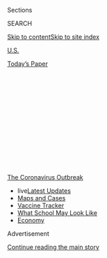 <div id="app">

<div>

<div>

<div>

<div class="NYTAppHideMasthead css-1q2w90k e1suatyy0">

<div class="section css-ui9rw0 e1suatyy2">

<div class="css-eph4ug er09x8g0">

<div class="css-6n7j50">

</div>

<span class="css-1dv1kvn">Sections</span>

<div class="css-10488qs">

<span class="css-1dv1kvn">SEARCH</span>

</div>

[Skip to content](#site-content)[Skip to site
index](#site-index)

</div>

<div id="masthead-section-label" class="css-1wr3we4 eaxe0e00">

[U.S.](https://www.nytimes3xbfgragh.onion/section/us)

</div>

<div class="css-10698na e1huz5gh0">

</div>

</div>

<div id="masthead-bar-one" class="section hasLinks css-15hmgas e1csuq9d3">

<div class="css-uqyvli e1csuq9d0">

</div>

<div class="css-1uqjmks e1csuq9d1">

</div>

<div class="css-9e9ivx">

[](https://myaccount.nytimes3xbfgragh.onion/auth/login?response_type=cookie&client_id=vi)

</div>

<div class="css-1bvtpon e1csuq9d2">

[Today’s
Paper](https://www.nytimes3xbfgragh.onion/section/todayspaper)

</div>

</div>

</div>

</div>

<div data-aria-hidden="false">

<div id="site-content" data-role="main">

<div>

<div class="css-1aor85t" style="opacity:0.000000001;z-index:-1;visibility:hidden">

<div class="css-1hqnpie">

<div class="css-epjblv">

<span class="css-17xtcya">[U.S.](/section/us)</span><span class="css-x15j1o">|</span><span class="css-fwqvlz">Florida’s
Summer of
Dread</span>

</div>

<div class="css-k008qs">

<div class="css-1iwv8en">

<span class="css-18z7m18"></span>

<div>

</div>

</div>

<span class="css-1n6z4y">https://nyti.ms/30iWIOI</span>

<div class="css-1705lsu">

<div class="css-4xjgmj">

<div class="css-4skfbu" data-role="toolbar" data-aria-label="Social Media Share buttons, Save button, and Comments Panel with current comment count" data-testid="share-tools">

  - 
  - 
  - 
  - 
    
    <div class="css-6n7j50">
    
    </div>

  - 

</div>

</div>

</div>

</div>

</div>

</div>

<div id="NYT_TOP_BANNER_REGION" class="css-13pd83m">

<div>

<div id="styln-prism-menu-1592847958612" class="section interactive-content interactive-size-medium css-1edisqu">

<div class="css-17ih8de interactive-body">

<div id="scroll-container" class="css-1gj85ro">

[<span class="styln-title-wrap"><span class="css-1pje3qr">The
Coronavirus</span><span class="css-1pje3qr">
Outbreak</span></span>](https://www.nytimes3xbfgragh.onion/news-event/coronavirus?action=click&pgtype=Article&state=default&region=TOP_BANNER&context=storylines_menu)

  - <span class="css-kqxiym" data-emphasize="true">live</span>[Latest
    Updates](https://www.nytimes3xbfgragh.onion/2020/08/02/world/coronavirus-updates.html?action=click&pgtype=Article&state=default&region=TOP_BANNER&context=storylines_menu)
  - [Maps and
    Cases](https://www.nytimes3xbfgragh.onion/interactive/2020/us/coronavirus-us-cases.html?action=click&pgtype=Article&state=default&region=TOP_BANNER&context=storylines_menu)
  - [Vaccine
    Tracker](https://www.nytimes3xbfgragh.onion/interactive/2020/science/coronavirus-vaccine-tracker.html?action=click&pgtype=Article&state=default&region=TOP_BANNER&context=storylines_menu)
  - [What School May Look
    Like](https://www.nytimes3xbfgragh.onion/interactive/2020/07/29/us/schools-reopening-coronavirus.html?action=click&pgtype=Article&state=default&region=TOP_BANNER&context=storylines_menu)
  - [Economy](https://www.nytimes3xbfgragh.onion/live/2020/07/31/business/stock-market-today-coronavirus?action=click&pgtype=Article&state=default&region=TOP_BANNER&context=storylines_menu)

</div>

</div>

</div>

</div>

</div>

<div id="top-wrapper" class="css-1sy8kpn">

<div id="top-slug" class="css-l9onyx">

Advertisement

</div>

[Continue reading the main
story](#after-top)

<div class="ad top-wrapper" style="text-align:center;height:100%;display:block;min-height:250px">

<div id="top" class="place-ad" data-position="top" data-size-key="top">

</div>

</div>

<div id="after-top">

</div>

</div>

<div>

<div id="sponsor-wrapper" class="css-1hyfx7x">

<div id="sponsor-slug" class="css-19vbshk">

Supported by

</div>

[Continue reading the main
story](#after-sponsor)

<div id="sponsor" class="ad sponsor-wrapper" style="text-align:center;height:100%;display:block">

</div>

<div id="after-sponsor">

</div>

</div>

<div class="css-186x18t">

MIAMI JOURNAL

</div>

<div class="css-1vkm6nb ehdk2mb0">

# Florida’s Summer of Dread

</div>

The coronavirus had entrenched itself in communities from Pensacola to
Key West, killing more than 7,000 Floridians. Then came Tropical Storm
Isaias.

<div class="css-79elbk" data-testid="photoviewer-wrapper">

<div class="css-z3e15g" data-testid="photoviewer-wrapper-hidden">

</div>

<div class="css-1a48zt4 ehw59r15" data-testid="photoviewer-children">

![<span class="css-16f3y1r e13ogyst0" data-aria-hidden="true">A closed
beach in Miami Beach. Between the virus and storms, some Floridians have
crisis
exhaustion. </span><span class="css-cnj6d5 e1z0qqy90" itemprop="copyrightHolder"><span class="css-1ly73wi e1tej78p0">Credit...</span><span><span>Cristobal
Herrera-Ulashkevich/EPA, via
Shutterstock</span></span></span>](https://static01.graylady3jvrrxbe.onion/images/2020/08/02/us/politics/02virus-floridastorm-1/merlin_175209375_a3ff0f8e-a302-461a-a795-c76e4cf3f1ab-articleLarge.jpg?quality=75&auto=webp&disable=upscale)

</div>

</div>

<div class="css-18e8msd">

<div class="css-vp77d3 epjyd6m0">

<div class="css-hus3qt ey68jwv0" data-aria-hidden="true">

[![Patricia
Mazzei](https://static01.graylady3jvrrxbe.onion/images/2018/11/28/multimedia/author-patricia-mazzei/author-patricia-mazzei-thumbLarge.png
"Patricia Mazzei")](https://www.nytimes3xbfgragh.onion/by/patricia-mazzei)

</div>

<div class="css-1baulvz">

By [<span class="css-1baulvz last-byline" itemprop="name">Patricia
Mazzei</span>](https://www.nytimes3xbfgragh.onion/by/patricia-mazzei)

</div>

</div>

  - 
    
    <div class="css-ld3wwf e16638kd2">
    
    Aug. 2,
    2020
    
    </div>

  - 
    
    <div class="css-4xjgmj">
    
    <div class="css-d8bdto" data-role="toolbar" data-aria-label="Social Media Share buttons, Save button, and Comments Panel with current comment count" data-testid="share-tools">
    
      - 
      - 
      - 
      - 
        
        <div class="css-6n7j50">
        
        </div>
    
      - 
    
    </div>
    
    </div>

</div>

</div>

<div class="section meteredContent css-1r7ky0e" name="articleBody" itemprop="articleBody">

<div class="css-1fanzo5 StoryBodyCompanionColumn">

<div class="css-53u6y8">

MIAMI — The crowded grocery stores, empty shelves and barren streets of
South Florida in the dawning days of the coronavirus pandemic felt
unsettlingly familiar: They resembled the rush of preparations and then
the tense silence that precede a hurricane.

Maybe the tough residents of a state used to dealing with unpredictable
forces of nature would have an edge in handling the deadly coronavirus.
In theory, the people of Florida know a thing or two about how to follow
orders during an emergency and stay at home.

Oh, were we naïve.

The virus has entrenched itself in communities from Pensacola to [Key
West](https://www.nytimes3xbfgragh.onion/2020/07/31/us/coronavirus-masks-enforcement-key-west.html?referringSource=articleShare),
killing more than 7,000 Floridians. For four consecutive days last week,
the daily number of fatalities broke state records. Florida’s 257 deaths
on Friday accounted for nearly one-fifth of all of the deaths attributed
to Covid-19 that day in the United States.

With the scourge of virus death came Tropical Storm Isaias to stalk the
Atlantic Coast. The calendar had barely turned to August — too early, in
a normal year, to worry much about storms. But this annus horribilis
would not have it any other way.

</div>

</div>

<div class="css-1fanzo5 StoryBodyCompanionColumn">

<div class="css-53u6y8">

A public health crisis. An economic calamity, with more than a million
[Floridians out of
work](https://www.nytimes3xbfgragh.onion/2020/04/23/us/florida-coronavirus-unemployment.html)
and an unemployment payment system that was one of the slowest in the
country. And now an early debut of hurricane season to remind the state
that the inevitable convergence of the pandemic and the weather is
likely to play out again, and perhaps much more seriously than this
relatively mild storm, before this nightmare season ends.

“It’s just kind of been the way 2020’s gone so far,” said Howard Tipton,
the administrator for St. Lucie County, on Florida’s Treasure Coast.
“But we roll with it, right? We don’t get to determine the cards that
we’re dealt.”

Tropical Storm Isaias (which is written Isaías in Spanish and pronounced
ees-ah-EE-ahs) threatens the entire East Coast all the way up to Maine,
but it is the South that has seen a recent dramatic increase in new
coronavirus cases. Health officials in Georgia, South Carolina and North
Carolina have warned that hospitals could be strained beyond capacity
with the flood of new patients.

Meantime, emergency management officials [have drawn up special
plans](https://www.nytimes3xbfgragh.onion/2020/05/24/us/hurricane-pandemic-coronavirus-florida.html)
to deal with people fleeing or displaced by storms. To avoid virus
exposure in shelters, the first choice is for coastal residents in homes
vulnerable to flooding to stay with relatives or friends farther inland,
being careful to wear masks and remain socially distant.

“Because of Covid, we feel that you are safer at home,” said Bill
Johnson, the emergency management director for Palm Beach County.
“Shelters should be considered your last resort.”

</div>

</div>

<div class="css-1fanzo5 StoryBodyCompanionColumn">

<div class="css-53u6y8">

Summer in Florida, with its routine thunderstorms, sweaty nights and
unforgiving mosquitoes, is not for the faint of heart. (At least 11
suspected cases of coronavirus in the Florida Keys last month turned out
to be mosquito-borne dengue fever.) Sometimes it feels as though the
season’s only rewards are royal poinciana blooms, ripened mangoes and
fewer
tourists.

<div id="NYT_MAIN_CONTENT_1_REGION" class="css-9tf9ac">

<div>

<div id="styln-covid-updates-world" class="section interactive-content interactive-size-medium css-1ftcdic">

<div class="css-17ih8de interactive-body">

<div id="styln-briefing-block" data-asset-id="QXJ0aWNsZTpueXQ6Ly9hcnRpY2xlLzhiMjRmNTQ0LWVhMmUtNTlmNC1hMDZiLTM0YWI3YTlmN2E4YQ==">

<div class="briefing-block-header-section">

# [Latest Updates: Global Coronavirus Outbreak](https://www.nytimes3xbfgragh.onion/2020/08/01/world/coronavirus-covid-19.html?action=click&pgtype=Article&state=default&region=MAIN_CONTENT_1&context=storylines_live_updates)

<div class="briefing-block-ts">

Updated 2020-08-02T17:52:35.962Z

</div>

</div>

  - [The U.S. reels as July cases more than double the total of any
    other
    month.](https://www.nytimes3xbfgragh.onion/2020/08/01/world/coronavirus-covid-19.html?action=click&pgtype=Article&state=default&region=MAIN_CONTENT_1&context=storylines_live_updates#link-34047410)
  - [Top U.S. officials work to break an impasse over the federal
    jobless
    benefit.](https://www.nytimes3xbfgragh.onion/2020/08/01/world/coronavirus-covid-19.html?action=click&pgtype=Article&state=default&region=MAIN_CONTENT_1&context=storylines_live_updates#link-780ec966)
  - [Its outbreak untamed, Melbourne goes into even greater
    lockdown.](https://www.nytimes3xbfgragh.onion/2020/08/01/world/coronavirus-covid-19.html?action=click&pgtype=Article&state=default&region=MAIN_CONTENT_1&context=storylines_live_updates#link-2bc8948)

<div class="briefing-block-footer">

<div class="briefing-block-footer-meta">

[See more
updates](https://www.nytimes3xbfgragh.onion/2020/08/01/world/coronavirus-covid-19.html?action=click&pgtype=Article&state=default&region=MAIN_CONTENT_1&context=storylines_live_updates)

</div>

<div class="briefing-block-briefinglinks">

<span>More live coverage:</span>
[Markets](https://www.nytimes3xbfgragh.onion/live/2020/07/31/business/stock-market-today-coronavirus?action=click&pgtype=Article&state=default&region=MAIN_CONTENT_1&context=storylines_live_updates)

</div>

</div>

</div>

</div>

</div>

</div>

</div>

This summer has been made harder by the virus, which brought a sense of
despair and helplessness that seemed especially acute in the days
leading up to Tropical Storm Isaias. The storm goes away. The virus has
not.

“It’s really stretching our limits,” said Kevin Cho, 31, a Florida
National Guard captain and a nurse practitioner who treats Covid-19
patients in the intensive care units of several Miami public hospitals.
Among them have been a doctor, who died, and a fellow nurse, who lived.

Many poor people contracting the disease “are losing their jobs, and now
they’re faced with a hurricane,” he added. “How could they prepare for a
hurricane when they have been exhausted of every resource they have?
This hurricane is only going to make things worse.”

In Miami-Dade County, where the coronavirus has hit worse than anywhere
else in Florida, the emergency operations center has been outfitted with
plexiglass desk dividers and fans equipped with ultraviolet lights to
try to kill the virus. Many employees who would normally be in the
building worked from home, at least as long as their internet did not go
out.

“It’s not as good as being here,” said Frank K. Rollason, the county’s
emergency management director. “But right now, it’s better than being
here.”

Some South Floridians hurried to supermarkets, gas stations and hardware
stores to stock up on canned food, water bottles and plywood. But
others, unfazed by the relatively weak and disorganized storm, did not
bother. My building in a Miami suburb, which was not in the storm’s
direct path, did not even bring in the patio furniture, and my potted
plants remained on the balcony. One neighbor on my street put up window
shutters.

</div>

</div>

<div class="css-1fanzo5 StoryBodyCompanionColumn">

<div class="css-53u6y8">

“We usually would be assuming, ‘This is terrible,’ I think, except we’re
already so busy assuming that Covid is terrible that we don’t have any
room,” said the humor writer Dave Barry, a fellow veteran of the Miami
press corps whom I have known since we both worked at The Miami Herald.
“We go through this every year, where we always overreact to it, and
maybe this time we underreact to it. Or maybe this is just 2020 lulling
us into: ‘OK, you guys think you had a hurricane. Now you can relax\!’
Then the big hurricane comes.”

Local officials worried that the usual spike in alcohol sales before the
storm would entice people to invite friends and relatives over.

Verdenia C. Baker, the Palm Beach County administrator, warned: “I know
we’ve been cooped up. Now we have a storm. And some of us normally would
have hurricane parties. This is not the time.”

Florida’s relentless coronavirus surge has been driven by a [rapid
economic
reopening](https://www.nytimes3xbfgragh.onion/2020/06/26/us/coronavirus-florida-texas-bars-closing.html)
that exposed people to infection in bars and [house
parties](https://www.nytimes3xbfgragh.onion/2020/07/06/us/coronavirus-florida-miami.html).
Contact tracers in Miami-Dade County have found that about 30 percent of
people who tested positive for the virus were exposed by someone else in
their household, the biggest source of infection after “don’t know.”

The huge growth in case numbers, which is finally starting to dip, came
even though South Florida had locked down earlier and longer than the
rest of the state. Gov. Ron DeSantis, a Republican, has not issued a
statewide mask order, but Miami-Dade County imposed its first facial
covering requirement back in April.

Dr. Mary Jo Trepka, chairwoman of the epidemiology department at Florida
International University, attributed the contagion in part to Miami’s
larger-than-average household sizes and higher poverty rates, as well as
to uneven mask use. The prevalence of the virus is declining so slowly
that it might take until December to get down to a 5 percent positivity
rate, she
estimated.

<div id="NYT_MAIN_CONTENT_3_REGION" class="css-9tf9ac">

<div>

<div id="styln-prism-freeform-1594220623585" class="section interactive-content interactive-size-medium css-1ftcdic">

<div class="css-17ih8de interactive-body">

<div id="prism-freeform-block-62021" class="css-19mumt8" data-role="complementary" data-storyline="The Coronavirus Outbreak" data-truncated="true" tabindex="0">

<div class="css-a8d9oz">

<div class="css-eb027h">

[](https://www.nytimes3xbfgragh.onion/news-event/coronavirus?action=click&pgtype=Article&state=default&region=MAIN_CONTENT_3&context=storylines_faq)

### The Coronavirus Outbreak ›

#### Frequently Asked Questions

Updated July 27, 2020

  - #### Should I refinance my mortgage?
    
      - [It could be a good
        idea,](https://www.nytimes3xbfgragh.onion/article/coronavirus-money-unemployment.html?action=click&pgtype=Article&state=default&region=MAIN_CONTENT_3&context=storylines_faq)
        because mortgage rates have [never been
        lower.](https://www.nytimes3xbfgragh.onion/2020/07/16/business/mortgage-rates-below-3-percent.html?action=click&pgtype=Article&state=default&region=MAIN_CONTENT_3&context=storylines_faq)
        Refinancing requests have pushed mortgage applications to some
        of the highest levels since 2008, so be prepared to get in line.
        But defaults are also up, so if you’re thinking about buying a
        home, be aware that some lenders have tightened their standards.

  - #### What is school going to look like in September?
    
      - It is unlikely that many schools will return to a normal
        schedule this fall, requiring the grind of [online
        learning](https://www.nytimes3xbfgragh.onion/2020/06/05/us/coronavirus-education-lost-learning.html?action=click&pgtype=Article&state=default&region=MAIN_CONTENT_3&context=storylines_faq),
        [makeshift child
        care](https://www.nytimes3xbfgragh.onion/2020/05/29/us/coronavirus-child-care-centers.html?action=click&pgtype=Article&state=default&region=MAIN_CONTENT_3&context=storylines_faq)
        and [stunted
        workdays](https://www.nytimes3xbfgragh.onion/2020/06/03/business/economy/coronavirus-working-women.html?action=click&pgtype=Article&state=default&region=MAIN_CONTENT_3&context=storylines_faq)
        to continue. California’s two largest public school districts —
        Los Angeles and San Diego — said on July 13, that [instruction
        will be remote-only in the
        fall](https://www.nytimes3xbfgragh.onion/2020/07/13/us/lausd-san-diego-school-reopening.html?action=click&pgtype=Article&state=default&region=MAIN_CONTENT_3&context=storylines_faq),
        citing concerns that surging coronavirus infections in their
        areas pose too dire a risk for students and teachers. Together,
        the two districts enroll some 825,000 students. They are the
        largest in the country so far to abandon plans for even a
        partial physical return to classrooms when they reopen in
        August. For other districts, the solution won’t be an
        all-or-nothing approach. [Many
        systems](https://bioethics.jhu.edu/research-and-outreach/projects/eschool-initiative/school-policy-tracker/),
        including the nation’s largest, New York City, are devising
        [hybrid
        plans](https://www.nytimes3xbfgragh.onion/2020/06/26/us/coronavirus-schools-reopen-fall.html?action=click&pgtype=Article&state=default&region=MAIN_CONTENT_3&context=storylines_faq)
        that involve spending some days in classrooms and other days
        online. There’s no national policy on this yet, so check with
        your municipal school system regularly to see what is happening
        in your community.

  - #### Is the coronavirus airborne?
    
      - The coronavirus [can stay aloft for hours in tiny droplets in
        stagnant
        air](https://www.nytimes3xbfgragh.onion/2020/07/04/health/239-experts-with-one-big-claim-the-coronavirus-is-airborne.html?action=click&pgtype=Article&state=default&region=MAIN_CONTENT_3&context=storylines_faq),
        infecting people as they inhale, mounting scientific evidence
        suggests. This risk is highest in crowded indoor spaces with
        poor ventilation, and may help explain super-spreading events
        reported in meatpacking plants, churches and restaurants. [It’s
        unclear how often the virus is
        spread](https://www.nytimes3xbfgragh.onion/2020/07/06/health/coronavirus-airborne-aerosols.html?action=click&pgtype=Article&state=default&region=MAIN_CONTENT_3&context=storylines_faq)
        via these tiny droplets, or aerosols, compared with larger
        droplets that are expelled when a sick person coughs or sneezes,
        or transmitted through contact with contaminated surfaces, said
        Linsey Marr, an aerosol expert at Virginia Tech. Aerosols are
        released even when a person without symptoms exhales, talks or
        sings, according to Dr. Marr and more than 200 other experts,
        who [have outlined the evidence in an open letter to the World
        Health
        Organization](https://academic.oup.com/cid/article/doi/10.1093/cid/ciaa939/5867798).

  - #### What are the symptoms of coronavirus?
    
      - Common symptoms [include fever, a dry cough, fatigue and
        difficulty breathing or shortness of
        breath.](https://www.nytimes3xbfgragh.onion/article/symptoms-coronavirus.html?action=click&pgtype=Article&state=default&region=MAIN_CONTENT_3&context=storylines_faq)
        Some of these symptoms overlap with those of the flu, making
        detection difficult, but runny noses and stuffy sinuses are less
        common. [The C.D.C. has
        also](https://www.nytimes3xbfgragh.onion/2020/04/27/health/coronavirus-symptoms-cdc.html?action=click&pgtype=Article&state=default&region=MAIN_CONTENT_3&context=storylines_faq)
        added chills, muscle pain, sore throat, headache and a new loss
        of the sense of taste or smell as symptoms to look out for. Most
        people fall ill five to seven days after exposure, but symptoms
        may appear in as few as two days or as many as 14 days.

  - #### Does asymptomatic transmission of Covid-19 happen?
    
      - So far, the evidence seems to show it does. A widely cited
        [paper](https://www.nature.com/articles/s41591-020-0869-5)
        published in April suggests that people are most infectious
        about two days before the onset of coronavirus symptoms and
        estimated that 44 percent of new infections were a result of
        transmission from people who were not yet showing symptoms.
        Recently, a top expert at the World Health Organization stated
        that transmission of the coronavirus by people who did not have
        symptoms was “very rare,” [but she later walked back that
        statement.](https://www.nytimes3xbfgragh.onion/2020/06/09/world/coronavirus-updates.html?action=click&pgtype=Article&state=default&region=MAIN_CONTENT_3&context=storylines_faq#link-1f302e21)

<div id="styln-survey-component-62021" class="styln-survey-component" data-surveyname="faq" data-surveystoryline="coronavirus">

</div>

</div>

<div class="css-6mllg9">

</div>

<div class="css-pmm6ed">

<span class="css-5gimkt"></span>

</div>

</div>

</div>

</div>

</div>

</div>

</div>

“It’s really important that we don’t open the tap in any way,” she said
of the possibility of further reopening. “I hope we're not going to be
having exposures related to that — or to any of the future hurricanes we
might face over the next couple of months.”

</div>

</div>

<div class="css-1fanzo5 StoryBodyCompanionColumn">

<div class="css-53u6y8">

Florida’s shockingly high coronavirus case numbers came after it
initially appeared that the state had weathered the first two months of
the outbreak with success. Instead, after most counties returned to
business and holidays prompted people to hold gatherings, the infections
got out of control.

Gus Perez, 32, whom I met at a party last year, thinks he contracted the
virus three weeks ago, over a weekend on which he hung out with a few
friends and went to an outdoor event late one night at a brewery.

He wore a mask and was careful — his friend who had leukemia and his
friend’s mother had both succumbed earlier to the virus.

“I thought I was very on top of it, and it still got me,” he said.

The hospitals have not collapsed, but only because they have added
scores of beds, straining doctors and nurses.

The Rev. Maria Anderson, 64, an interfaith Miami hospital chaplain, has
been tending to exhausted medical workers treating Covid-19 patients and
to family members allowed to visit their loved ones shortly before or
after they die.

“I’ve actually lost track of time,” she said. “We’re in a timeline
limbo. The end doesn’t seem to be in sight, and we have no hope that it
will end.”

Ms. Anderson said that coming home to watch news coverage of political
fighting over masks and the virus has been frustrating, underscoring the
distance between the elected officials making decisions and the
professionals toiling in hospitals every day.

</div>

</div>

<div class="css-1fanzo5 StoryBodyCompanionColumn">

<div class="css-53u6y8">

“It’s such a huge moral disconnect that state and federal leaders have,
and that’s what makes me angry,” she said. “I look up and say, ‘Sorry,
God’ — but the anger is there.”

And now storm season may imperil the tenuous new normal that businesses
have tried to forge as they confront the virus.

When Hurricane Irma lashed Florida in 2017, Mike Beltran kept Ariete,
his restaurant in Miami’s Coconut Grove neighborhood, open until the
last minute, cooking rice and black beans for customers. He then worked
out of a borrowed food truck while the electricity was out.

This year, Mr. Beltran, 34, was so consumed by staying afloat amid the
virus, which has forced him to close one of his three restaurants and
lay off some of his staff, that he did not know about Tropical Storm
Isaias until late on Thursday.

“It’s like, ‘Oh, something *else*,’” he said. “I’m just waiting for the
year to be over.”

</div>

</div>

</div>

<div>

</div>

<div>

</div>

<div>

</div>

<div>

<div id="bottom-wrapper" class="css-1ede5it">

<div id="bottom-slug" class="css-l9onyx">

Advertisement

</div>

[Continue reading the main
story](#after-bottom)

<div id="bottom" class="ad bottom-wrapper" style="text-align:center;height:100%;display:block;min-height:90px">

</div>

<div id="after-bottom">

</div>

</div>

</div>

</div>

</div>

## Site Index

<div>

</div>

## Site Information Navigation

  - [© <span>2020</span> <span>The New York Times
    Company</span>](https://help.nytimes3xbfgragh.onion/hc/en-us/articles/115014792127-Copyright-notice)

<!-- end list -->

  - [NYTCo](https://www.nytco.com/)
  - [Contact
    Us](https://help.nytimes3xbfgragh.onion/hc/en-us/articles/115015385887-Contact-Us)
  - [Work with us](https://www.nytco.com/careers/)
  - [Advertise](https://nytmediakit.com/)
  - [T Brand Studio](http://www.tbrandstudio.com/)
  - [Your Ad
    Choices](https://www.nytimes3xbfgragh.onion/privacy/cookie-policy#how-do-i-manage-trackers)
  - [Privacy](https://www.nytimes3xbfgragh.onion/privacy)
  - [Terms of
    Service](https://help.nytimes3xbfgragh.onion/hc/en-us/articles/115014893428-Terms-of-service)
  - [Terms of
    Sale](https://help.nytimes3xbfgragh.onion/hc/en-us/articles/115014893968-Terms-of-sale)
  - [Site
    Map](https://spiderbites.nytimes3xbfgragh.onion)
  - [Help](https://help.nytimes3xbfgragh.onion/hc/en-us)
  - [Subscriptions](https://www.nytimes3xbfgragh.onion/subscription?campaignId=37WXW)

</div>

</div>

</div>

</div>
